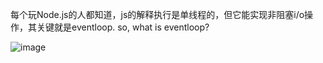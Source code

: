 每个玩Node.js的人都知道，js的解释执行是单线程的，但它能实现非阻塞i/o操作，其关键就是eventloop. so, what is eventloop?

![image](https://developer.mozilla.org/files/4617/default.svg)

